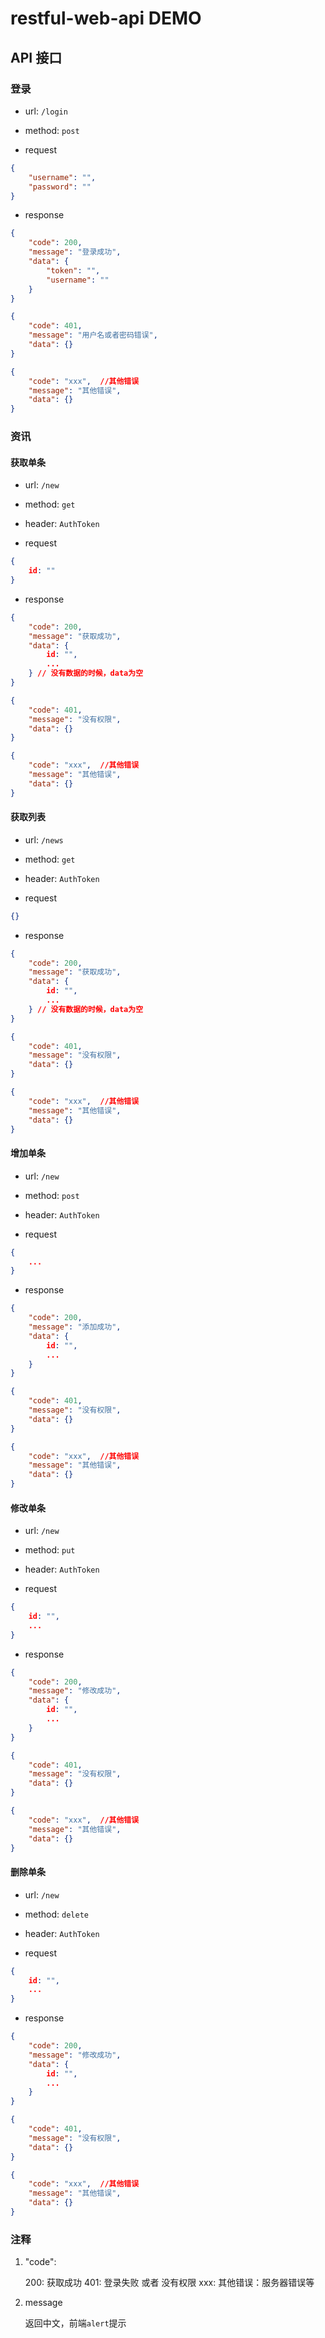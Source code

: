 # restful-web-api DEMO

## API 接口

### 登录

- url: `/login`

- method: `post`

- request

```json
{
    "username": "",
    "password": ""
}
```

- response

```json
{
    "code": 200,
    "message": "登录成功",
    "data": {
        "token": "",
        "username": ""
    }
}
```

```json
{
    "code": 401,
    "message": "用户名或者密码错误", 
    "data": {}
}
```

```json
{
    "code": "xxx",  //其他错误
    "message": "其他错误", 
    "data": {}
}
```

### 资讯

#### 获取单条

- url: `/new`

- method: `get`

- header: `AuthToken`

- request

```json
{
    id: ""
}
```

- response

```json
{
    "code": 200,
    "message": "获取成功",
    "data": {
        id: "",
        ...
    } // 没有数据的时候，data为空
}
```

```json
{
    "code": 401,
    "message": "没有权限", 
    "data": {}
}
```

```json
{
    "code": "xxx",  //其他错误
    "message": "其他错误", 
    "data": {}
}
```

#### 获取列表

- url: `/news`

- method: `get`

- header: `AuthToken`

- request

```json
{}
```

- response

```json
{
    "code": 200,
    "message": "获取成功",
    "data": {
        id: "",
        ...
    } // 没有数据的时候，data为空
}
```

```json
{
    "code": 401,
    "message": "没有权限", 
    "data": {}
}
```

```json
{
    "code": "xxx",  //其他错误
    "message": "其他错误", 
    "data": {}
}
```

#### 增加单条

- url: `/new`

- method: `post`

- header: `AuthToken`

- request

```json
{
    ...
}
```

- response

```json
{
    "code": 200,
    "message": "添加成功",
    "data": {
        id: "",
        ...
    }
}
```

```json
{
    "code": 401,
    "message": "没有权限", 
    "data": {}
}
```

```json
{
    "code": "xxx",  //其他错误
    "message": "其他错误", 
    "data": {}
}
```

#### 修改单条

- url: `/new`

- method: `put`

- header: `AuthToken`

- request

```json
{
    id: "",
    ...
}
```

- response

```json
{
    "code": 200,
    "message": "修改成功",
    "data": {
        id: "",
        ...
    }
}
```

```json
{
    "code": 401,
    "message": "没有权限", 
    "data": {}
}
```

```json
{
    "code": "xxx",  //其他错误
    "message": "其他错误", 
    "data": {}
}
```

#### 删除单条

- url: `/new`

- method: `delete`

- header: `AuthToken`

- request

```json
{
    id: "",
    ...
}
```

- response

```json
{
    "code": 200,
    "message": "修改成功",
    "data": {
        id: "",
        ...
    }
}
```

```json
{
    "code": 401,
    "message": "没有权限", 
    "data": {}
}
```

```json
{
    "code": "xxx",  //其他错误
    "message": "其他错误", 
    "data": {}
}
```

### 注释

1. "code": 

    200: 获取成功
    401: 登录失败 或者 没有权限
    xxx: 其他错误：服务器错误等

2. message
 
    返回中文，前端`alert`提示
    


